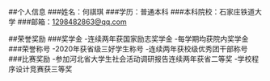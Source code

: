 ##个人信息
###姓名：何祺琪
###学历：普通本科
###本科院校：石家庄铁道大学
###邮箱：1298482863@qq.com

##荣誉奖励
###奖学金
-连续两年获国家励志奖学金
-每学期均获院内奖学金
###荣誉称号
-2020年获省级三好学生称号
-连续两年获校级优秀团干部称号
###比赛奖励
-参加河北省大学生社会活动调研报告连续两年获省二等奖
-学校程序设计竞赛获三等奖
